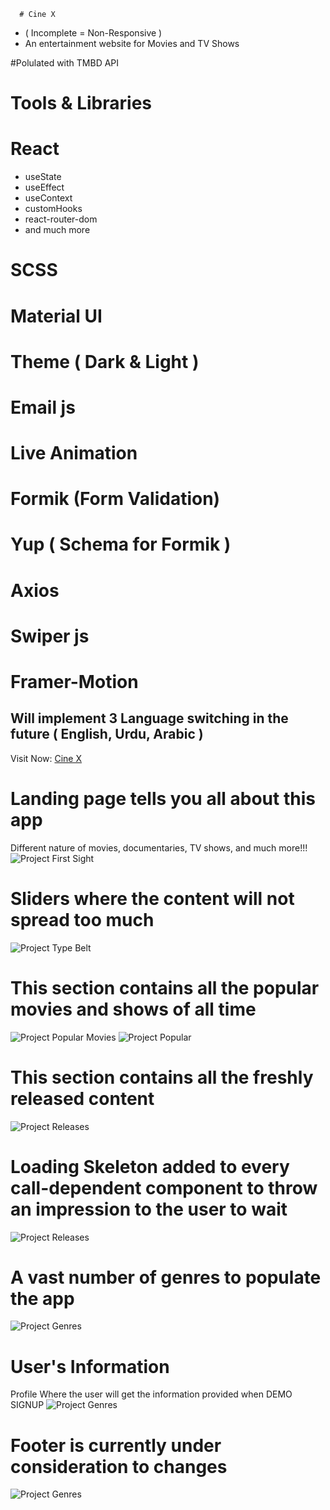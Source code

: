       # Cine X
- ( Incomplete = Non-Responsive )
- An entertainment website for Movies and TV Shows

#Polulated with TMBD API
# Tools & Libraries
# React
- useState
- useEffect
- useContext
- customHooks
- react-router-dom
- and much more
# SCSS
# Material UI
# Theme ( Dark & Light )
# Email js
# Live Animation
# Formik (Form Validation)
# Yup ( Schema for Formik )
# Axios
# Swiper js
# Framer-Motion
## Will implement 3 Language switching in the future ( English, Urdu, Arabic )

Visit Now: [Cine X](https://cinx.vercel.app/)

# Landing page tells you all about this app

Different nature of movies, documentaries, TV shows, and much more!!!
![Project First Sight ](./ReadMeImages/Landing.png)

# Sliders where the content will not spread too much

![Project Type Belt ](./ReadMeImages/Landing2.png)

# This section contains all the popular movies and shows of all time

![Project Popular ](./ReadMeImages/Popular.png)
Movies
![Project Popular ](./ReadMeImages/Popular2.png)

# This section contains all the freshly released content

![Project Releases ](./ReadMeImages/Releases.png)

# Loading Skeleton added to every call-dependent component to throw an impression to the user to wait

![Project Releases ](./ReadMeImages/Skeleton.png)

# A vast number of genres to populate the app

![Project Genres ](./ReadMeImages/Genres.png)

# User's Information

Profile Where the user will get the information provided when DEMO SIGNUP
![Project Genres ](./ReadMeImages/Profile.png)

# Footer is currently under consideration to changes

![Project Genres ](./ReadMeImages/Footer.png)
